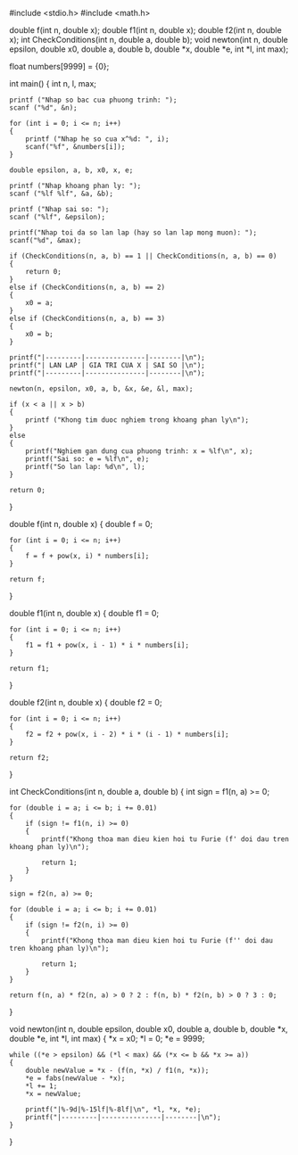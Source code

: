 #include <stdio.h>
#include <math.h>

double f(int n, double x);
double f1(int n, double x);
double f2(int n, double x);
int CheckConditions(int n, double a, double b);
void newton(int n, double epsilon, double x0, double a, double b, double *x, double *e, int *l, int max);

float numbers[9999] = {0};

int main()
{
    int n, l, max;
    
    printf ("Nhap so bac cua phuong trinh: ");
    scanf ("%d", &n);

    for (int i = 0; i <= n; i++)
    {
        printf ("Nhap he so cua x^%d: ", i);
        scanf("%f", &numbers[i]);
    }

    double epsilon, a, b, x0, x, e;

    printf ("Nhap khoang phan ly: ");
    scanf ("%lf %lf", &a, &b);

    printf ("Nhap sai so: ");
    scanf ("%lf", &epsilon);

    printf("Nhap toi da so lan lap (hay so lan lap mong muon): ");
    scanf("%d", &max);
    
    if (CheckConditions(n, a, b) == 1 || CheckConditions(n, a, b) == 0)
    {
        return 0;
    }
    else if (CheckConditions(n, a, b) == 2)
    {
        x0 = a;
    }
    else if (CheckConditions(n, a, b) == 3)
    {
        x0 = b;
    }

    printf("|---------|---------------|--------|\n");
    printf("| LAN LAP | GIA TRI CUA X | SAI SO |\n");
    printf("|---------|---------------|--------|\n");

    newton(n, epsilon, x0, a, b, &x, &e, &l, max);

    if (x < a || x > b)
    {
        printf ("Khong tim duoc nghiem trong khoang phan ly\n");
    }
    else
    {
        printf("Nghiem gan dung cua phuong trinh: x = %lf\n", x);
        printf("Sai so: e = %lf\n", e);
        printf("So lan lap: %d\n", l);
    }

    return 0;
}

double f(int n, double x)
{
    double f = 0;

    for (int i = 0; i <= n; i++)
    {
        f = f + pow(x, i) * numbers[i];
    }

    return f;
}

double f1(int n, double x)
{
    double f1 = 0;

    for (int i = 0; i <= n; i++)
    {
        f1 = f1 + pow(x, i - 1) * i * numbers[i];
    }

    return f1;
}

double f2(int n, double x)
{
    double f2 = 0;

    for (int i = 0; i <= n; i++)
    {
        f2 = f2 + pow(x, i - 2) * i * (i - 1) * numbers[i];
    }

    return f2;
}

int CheckConditions(int n, double a, double b)
{
    int sign = f1(n, a) >= 0;
    
    for (double i = a; i <= b; i += 0.01)
    {
        if (sign != f1(n, i) >= 0)
        {
            printf("Khong thoa man dieu kien hoi tu Furie (f' doi dau tren khoang phan ly)\n");
            
            return 1;
        }
    }

    sign = f2(n, a) >= 0;

    for (double i = a; i <= b; i += 0.01)
    {
        if (sign != f2(n, i) >= 0)
        {
            printf("Khong thoa man dieu kien hoi tu Furie (f'' doi dau tren khoang phan ly)\n");
            
            return 1;
        }
    }

    return f(n, a) * f2(n, a) > 0 ? 2 : f(n, b) * f2(n, b) > 0 ? 3 : 0; 
}

void newton(int n, double epsilon, double x0, double a, double b, double *x, double *e, int *l, int max)
{
    *x = x0;
    *l = 0;
    *e = 9999;

    while ((*e > epsilon) && (*l < max) && (*x <= b && *x >= a))
    {
        double newValue = *x - (f(n, *x) / f1(n, *x));
        *e = fabs(newValue - *x);
        *l += 1;
        *x = newValue; 

        printf("|%-9d|%-15lf|%-8lf|\n", *l, *x, *e);
        printf("|---------|---------------|--------|\n");
    }
}
